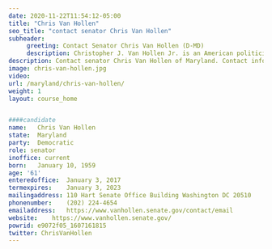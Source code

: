 ```yaml
---
date: 2020-11-22T11:54:12-05:00
title: "Chris Van Hollen"
seo_title: "contact senator Chris Van Hollen"
subheader:
     greeting: Contact Senator Chris Van Hollen (D-MD)
     description: Christopher J. Van Hollen Jr. is an American politician serving as the junior United States Senator from Maryland since January 3, 2017. From 2003 to 2017 he served as the U.S. Representative for Maryland's 8th congressional district. He is a member of the Democratic Party.
description: Contact senator Chris Van Hollen of Maryland. Contact information for Chris Van Hollen includes email address, phone number, and mailing address.
image: chris-van-hollen.jpg
video: 
url: /maryland/chris-van-hollen/
weight: 1
layout: course_home


####candidate
name:	Chris Van Hollen
state:	Maryland
party:	Democratic
role: senator
inoffice: current
born:	January 10, 1959 
age: '61'
enteredoffice:	January 3, 2017
termexpires:	January 3, 2023
mailingaddress:	110 Hart Senate Office Building Washington DC 20510
phonenumber:	(202) 224-4654
emailaddress:	https://www.vanhollen.senate.gov/contact/email
website:	https://www.vanhollen.senate.gov/
powrid: e9072f05_1607161815
twitter: ChrisVanHollen
---
```


